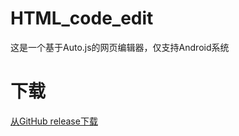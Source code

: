 # HTML_code_edit
这是一个基于Auto.js的网页编辑器，仅支持Android系统

# 下载
<a href="https://github.com/lh11117/HTML_code_edit/releases">从GitHub release下载</a>
